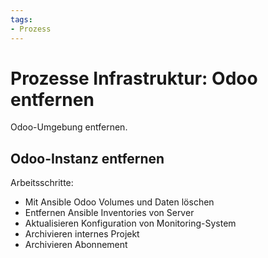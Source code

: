 ```yaml
---
tags:
- Prozess
---
```

# Prozesse Infrastruktur: Odoo entfernen
Odoo-Umgebung entfernen.


##  Odoo-Instanz entfernen

Arbeitsschritte:
* Mit Ansible Odoo Volumes und Daten löschen
* Entfernen Ansible Inventories von Server
* Aktualisieren Konfiguration von Monitoring-System
* Archivieren internes Projekt
* Archivieren Abonnement